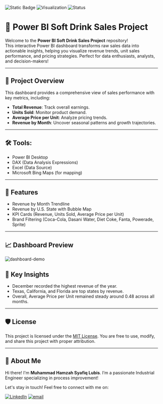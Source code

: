 ![Static Badge](https://img.shields.io/badge/Project-Power%20BI-blue)
![Visualization](https://img.shields.io/badge/Visualization-Dashboard-yellow)
![Status](https://img.shields.io/badge/Status-Completed-brightgreen)


# 🧃 Power BI Soft Drink Sales Project
Welcome to the **Power BI Soft Drink Sales Project** repository!
<br>This interactive Power BI dashboard transforms raw sales data into actionable insights, helping you visualize revenue trends, unit sales performance, and pricing strategies. Perfect for data enthusiasts, analysts, and decision-makers!

---
## 📖 **Project Overview**
This dashboard provides a comprehensive view of sales performance with key metrics, including:
- **Total Revenue**: Track overall earnings.
- **Units Sold**: Monitor product demand.
- **Average Price per Unit**: Analyze pricing trends.
- **Revenue by Month**: Uncover seasonal patterns and growth trajectories.

---
## 🛠️ Tools:
 - Power BI Desktop
 - DAX (Data Analysis Expressions)
 - Excel (Data Source)
 - Microsoft Bing Maps (for mapping)

---
## 🚀 Features
 - Revenue by Month Trendline
 - Revenue by U.S. State with Bubble Map
 - KPI Cards (Revenue, Units Sold, Average Price per Unit)
 - Brand Filtering (Coca-Cola, Dasani Water, Diet Coke, Fanta, Powerade, Sprite)

---
## 📈 Dashboard Preview
![dashboard-demo](https://github.com/user-attachments/assets/52f1b153-5811-49a5-acd6-b4192098e396)

## 🧠 Key Insights
- December recorded the highest revenue of the year.
- Texas, California, and Florida are top states by revenue.
- Overall, Average Price per Unit remained steady around 0.48 across all months.

---
## 🛡️ License

This project is licensed under the [MIT License](LICENSE). You are free to use, modify, and share this project with proper attribution.

---
## 🌟 About Me

Hi there! I'm **Muhammad Hamzah Syafiq Lubis**. I’m a passionate Industrial Engineer specializing in process improvement!

Let's stay in touch! Feel free to connect with me on:

[![LinkedIn](https://img.shields.io/badge/LinkedIn-%230077B5.svg?logo=linkedin&logoColor=white)](https://www.linkedin.com/in/mhamzahsyafiqlubis/) 
[![email](https://img.shields.io/badge/Email-D14836?logo=gmail&logoColor=white)](mailto:m.hamzah.syafiq@gmail.com)
